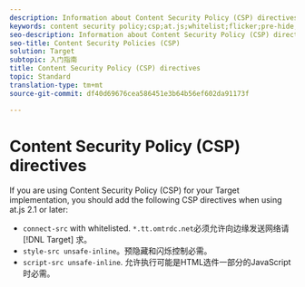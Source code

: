 ```yaml
---
description: Information about Content Security Policy (CSP) directives you should add when using Adobe Target at.js 2.1 or later.
keywords: content security policy;csp;at.js;whitelist;flicker;pre-hide;pre-hiding;prehiding
seo-description: Information about Content Security Policy (CSP) directives you should add when using Adobe Target at.js 2.1 or later.
seo-title: Content Security Policies (CSP)
solution: Target
subtopic: 入门指南
title: Content Security Policy (CSP) directives
topic: Standard
translation-type: tm+mt
source-git-commit: df40d69676cea586451e3b64b56ef602da91173f

---
```



# Content Security Policy (CSP) directives

If you are using Content Security Policy (CSP) for your Target implementation, you should add the following CSP directives when using at.js 2.1 or later:[](https://en.wikipedia.org/wiki/Content_Security_Policy)[](/help/c-implementing-target/c-implementing-target-for-client-side-web/target-atjs-versions.md)

* `connect-src` with  whitelisted. `*.tt.omtrdc.net`必须允许向边缘发送网络请 [!DNL Target] 求。
* `style-src unsafe-inline`。预隐藏和闪烁控制必需。
* `script-src unsafe-inline`.  允许执行可能是HTML选件一部分的JavaScript时必需。
